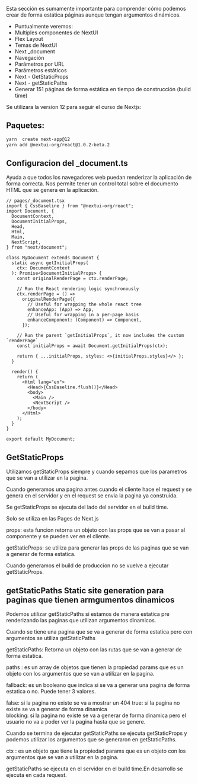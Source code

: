 Esta sección es sumamente importante para comprender cómo podemos crear de forma estática páginas aunque tengan argumentos dinámicos.

- Puntualmente veremos:
- Multiples componentes de NextUI
- Flex Layout
- Temas de NextUI
- Next _document
- Navegación
- Parámetros por URL
- Parámetros estáticos
- Next - GetStaticProps
- Next - getStaticPaths
- Generar 151 páginas de forma estática en tiempo de construcción (build time)

Se utilizara la version 12 para seguir el curso de Nextjs:


## Paquetes: 

```bash
yarn  create next-app@12 
yarn add @nextui-org/react@1.0.2-beta.2

```

## Configuracion del _document.ts 
Ayuda a que todos los navegadores web puedan renderizar la aplicación de forma correcta.
Nos permite tener un control total sobre el documento HTML que se genera en la aplicación. 

```tsx
// pages/_document.tsx
import { CssBaseline } from "@nextui-org/react";
import Document, {
  DocumentContext,
  DocumentInitialProps,
  Head,
  Html,
  Main,
  NextScript,
} from "next/document";

class MyDocument extends Document {
  static async getInitialProps(
    ctx: DocumentContext
  ): Promise<DocumentInitialProps> {
    const originalRenderPage = ctx.renderPage;

    // Run the React rendering logic synchronously
    ctx.renderPage = () =>
      originalRenderPage({
        // Useful for wrapping the whole react tree
        enhanceApp: (App) => App,
        // Useful for wrapping in a per-page basis
        enhanceComponent: (Component) => Component,
      });

    // Run the parent `getInitialProps`, it now includes the custom `renderPage`
    const initialProps = await Document.getInitialProps(ctx);

    return { ...initialProps, styles: <>{initialProps.styles}</> };
  }

  render() {
    return (
      <Html lang="en">
        <Head>{CssBaseline.flush()}</Head>
        <body>
          <Main />
          <NextScript />
        </body>
      </Html>
    );
  }
}

export default MyDocument;

```


## GetStaticProps
Utilizamos getStaticProps siempre y cuando sepamos que  los parametros que se van a utilizar en la pagina.

Cuando generamos una pagina antes cuando el cliente hace el request y se genera en el servidor y en el request se envia la pagina ya construida.

Se getStaticProps se ejecuta del lado del servidor en el build time.

Solo se utiliza en las Pages de Next.js

props: esta funcion retorna un objeto con las props que se van a pasar al componente y se pueden ver en el cliente.

getStaticProps: se utiliza para generar las props de las paginas que se van a generar de forma estatica.

Cuando generamos el build de produccion no se vuelve a ejecutar getStaticProps.

## getStaticPaths Static site generation para paginas que tienen armgumentos dinamicos
Podemos utilizar getStaticPaths si estamos de manera estatica pre renderizando las paginas que utilizan argumentos dinamicos.

Cuando se tiene una pagina que se va a generar de forma estatica pero con argumentos se utiliza getStaticPaths

getStaticPaths: Retorna un objeto con las rutas que se van a generar de forma estatica.

paths : es un array de objetos que tienen la propiedad params que es un objeto con los argumentos que se van a utilizar en la pagina.

fallback: es un booleano que indica si se va a generar una pagina de forma estatica o no. Puede tener 3 valores.

false: si la pagina no existe se va a mostrar un 404
true: si la pagina no existe se va a generar de forma dinamica  
blocking: si la pagina no existe se va a generar de forma dinamica pero el usuario no va a poder ver la pagina hasta que se genere.

Cuando se termina de ejecutar getStaticPaths se ejecuta getStaticProps y podemos utilizar los argumentos que se generaron en getStaticPaths.

ctx : es un objeto que tiene la propiedad params que es un objeto con los argumentos que se van a utilizar en la pagina.

getStaticPaths se ejecuta en el servidor en el build time.En desarrollo se ejecuta en cada request.